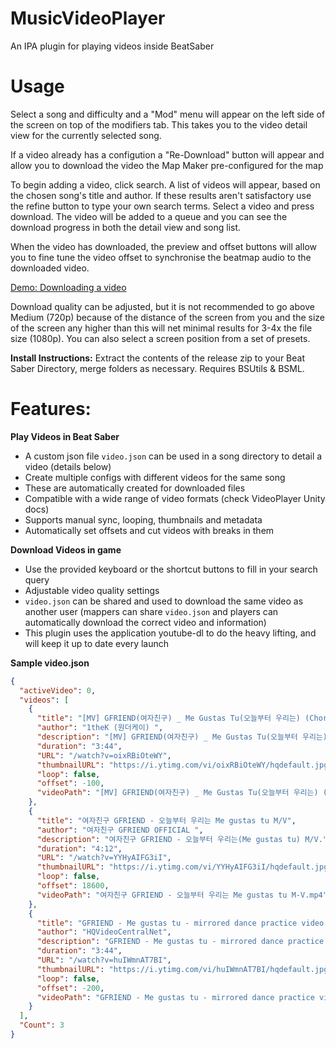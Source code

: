 # MusicVideoPlayer
An IPA plugin for playing videos inside BeatSaber

# Usage

Select a song and difficulty and a "Mod" menu will appear on the left side of the screen on top of the modifiers tab. This takes you to the video detail view for the currently selected song. 

If a video already has a configution a "Re-Download" button will appear and allow you to download the video the Map Maker pre-configured for the map

To begin adding a video, click search. A list of videos will appear, based on the chosen song's title and author. If these results aren't satisfactory use the refine button to type your own search terms. Select a video and press download. The video will be added to a queue and you can see the download progress in both the detail view and song list.

When the video has downloaded, the preview and offset buttons will allow you to fine tune the video offset to synchronise the beatmap audio to the downloaded video.

[Demo: Downloading a video](https://streamable.com/hnmvy2)

Download quality can be adjusted, but it is not recommended to go above Medium (720p) because of the distance of the screen from you and the size of the screen any higher than this will net minimal results for 3-4x the file size (1080p). You can also select a screen position from a set of presets.


**Install Instructions:**
Extract the contents of the release zip to your Beat Saber Directory, merge folders as necessary.
Requires BSUtils & BSML.

# Features:
**Play Videos in Beat Saber**
* A custom json file `video.json` can be used in a song directory to detail a video (details below)
* Create multiple configs with different videos for the same song
* These are automatically created for downloaded files
* Compatible with a wide range of video formats (check VideoPlayer Unity docs)
* Supports manual sync, looping, thumbnails and metadata
* Automatically set offsets and cut videos with breaks in them

**Download Videos in game**
* Use the provided keyboard or the shortcut buttons to fill in your search query
* Adjustable video quality settings
* `video.json` can be shared and used to download the same video as another user (mappers can share `video.json` and players can automatically download the correct video and information)
* This plugin uses the application youtube-dl to do the heavy lifting, and will keep it up to date every launch

**Sample video.json**
```json
{
  "activeVideo": 0,
  "videos": [
    {
      "title": "[MV] GFRIEND(여자친구) _ Me Gustas Tu(오늘부터 우리는) (Choreography Ver.)",
      "author": "1theK (원더케이) ",
      "description": "[MV] GFRIEND(여자친구) _ Me Gustas Tu(오늘부터 우리는) (Choreography Ver.)*****Hello, this is 1theK. We are working on ...",
      "duration": "3:44",
      "URL": "/watch?v=oixRBiOteWY",
      "thumbnailURL": "https://i.ytimg.com/vi/oixRBiOteWY/hqdefault.jpg?sqp=-oaymwEjCPYBEIoBSFryq4qpAxUIARUAAAAAGAElAADIQj0AgKJDeAE=&amp;rs=AOn4CLDJcaceiJ0EGqHJN8jgKOmzqkEiSg",
      "loop": false,
      "offset": -100,
      "videoPath": "[MV] GFRIEND(여자친구) _ Me Gustas Tu(오늘부터 우리는) (Choreography Ver.).mp4"
    },
    {
      "title": "여자친구 GFRIEND - 오늘부터 우리는 Me gustas tu M/V",
      "author": "여자친구 GFRIEND OFFICIAL ",
      "description": "여자친구 GFRIEND - 오늘부터 우리는(Me gustas tu) M/V.",
      "duration": "4:12",
      "URL": "/watch?v=YYHyAIFG3iI",
      "thumbnailURL": "https://i.ytimg.com/vi/YYHyAIFG3iI/hqdefault.jpg?sqp=-oaymwEjCPYBEIoBSFryq4qpAxUIARUAAAAAGAElAADIQj0AgKJDeAE=&amp;rs=AOn4CLDq4Cvxyo87B8rZNE2f8OYY8w9Fbg",
      "loop": false,
      "offset": 18600,
      "videoPath": "여자친구 GFRIEND - 오늘부터 우리는 Me gustas tu M-V.mp4"
    },
    {
      "title": "GFRIEND - Me gustas tu - mirrored dance practice video - 여자친구 오늘부터 우리는",
      "author": "HQVideoCentralNet",
      "description": "GFRIEND - Me gustas tu - mirrored dance practice 여자친구 오늘부터 우리는 (C) 2015 Source Music iTunes ...",
      "duration": "3:44",
      "URL": "/watch?v=huIWmnAT7BI",
      "thumbnailURL": "https://i.ytimg.com/vi/huIWmnAT7BI/hqdefault.jpg?sqp=-oaymwEjCPYBEIoBSFryq4qpAxUIARUAAAAAGAElAADIQj0AgKJDeAE=&amp;rs=AOn4CLCkdhbiD5iEjaqPEYxivGUhwGEXSw",
      "loop": false,
      "offset": -200,
      "videoPath": "GFRIEND - Me gustas tu - mirrored dance practice video - 여자친구 오늘부터 우리는.mp4"
    }
  ],
  "Count": 3
}
```
